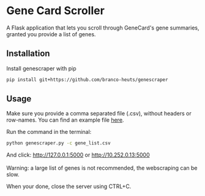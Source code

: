 # Gene Card Scroller
A Flask application that lets you scroll through GeneCard's gene summaries, granted you provide a list of genes.


## Installation
Install genescraper with pip
```bash
pip install git+https://github.com/branco-heuts/genescraper
```
## Usage
Make sure you provide a comma separated file (.csv), without headers or row-names. You can find an example file [here](https://github.com/branco-heuts/genescraper/blob/master/gene_list.csv).

Run the command in the terminal:
```bash 
python genescraper.py -c gene_list.csv
```


And click: http://127.0.0.1:5000 or http://10.252.0.13:5000
<br></br>
Warning: a large list of genes is not recommended, the webscraping can be slow.

When your done, close the server using CTRL+C.
